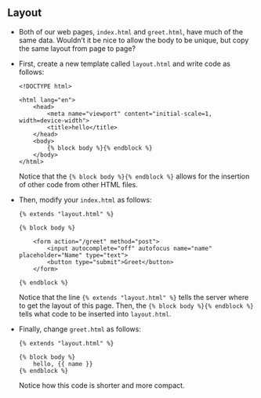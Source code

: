 ## Layout

- Both of our web pages, `index.html` and `greet.html`, have much of the same data. Wouldn’t it be nice to allow the body to be unique, but copy the same layout from page to page?
- First, create a new template called `layout.html` and write code as follows:

      <!DOCTYPE html>

      <html lang="en">
          <head>
              <meta name="viewport" content="initial-scale=1, width=device-width">
              <title>hello</title>
          </head>
          <body>
              {% block body %}{% endblock %}
          </body>
      </html>

  Notice that the `{% block body %}{% endblock %}` allows for the insertion of other code from other HTML files.

- Then, modify your `index.html` as follows:

      {% extends "layout.html" %}

      {% block body %}

          <form action="/greet" method="post">
              <input autocomplete="off" autofocus name="name" placeholder="Name" type="text">
              <button type="submit">Greet</button>
          </form>

      {% endblock %}

  Notice that the line `{% extends "layout.html" %}` tells the server where to get the layout of this page. Then, the `{% block body %}{% endblock %}` tells what code to be inserted into `layout.html`.

- Finally, change `greet.html` as follows:

      {% extends "layout.html" %}

      {% block body %}
          hello, {{ name }}
      {% endblock %}

  Notice how this code is shorter and more compact.
